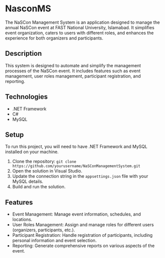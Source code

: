 # NasconMS

The NaSCon Management System is an application designed to manage the annual NaSCon event at FAST National University, Islamabad. It simplifies event organization, caters to users with different roles, and enhances the experience for both organizers and participants.

## Description

This system is designed to automate and simplify the management processes of the NaSCon event. It includes features such as event management, user roles management, participant registration, and reporting.

## Technologies

- .NET Framework
- C#
- MySQL

## Setup

To run this project, you will need to have .NET Framework and MySQL installed on your machine.

1. Clone the repository: `git clone https://github.com/yourusername/NaSConManagementSystem.git`
2. Open the solution in Visual Studio.
3. Update the connection string in the `appsettings.json` file with your MySQL details.
4. Build and run the solution.

## Features

- Event Management: Manage event information, schedules, and locations.
- User Roles Management: Assign and manage roles for different users (organizers, participants, etc.).
- Participant Registration: Handle registration of participants, including personal information and event selection.
- Reporting: Generate comprehensive reports on various aspects of the event.


